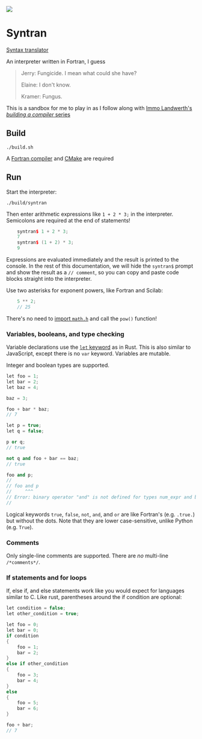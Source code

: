 
![](https://github.com/JeffIrwin/syntran/workflows/CI/badge.svg)

# Syntran

[Syntax translator](https://www.practo.com/medicine-info/syntran-100-mg-capsule-18930)

An interpreter written in Fortran, I guess

> Jerry: Fungicide. I mean what could she have?
>
> Elaine: I don't know.
>
> Kramer: Fungus.

This is a sandbox for me to play in as I follow along with [Immo Landwerth's _building a compiler_ series](https://www.youtube.com/playlist?list=PLRAdsfhKI4OWNOSfS7EUu5GRAVmze1t2y)

## Build

    ./build.sh

A [Fortran compiler](https://fortran-lang.org/en/compilers/) and [CMake](https://cmake.org/download/) are required

## Run

Start the interpreter:

    ./build/syntran

Then enter arithmetic expressions like `1 + 2 * 3;` in the interpreter.  Semicolons are required at the end of statements!

<!-- cpp is the closest match I can find for markdown syntax highlighting -->

```cpp
    syntran$ 1 + 2 * 3;
    7
    syntran$ (1 + 2) * 3;
    9
```

Expressions are evaluated immediately and the result is printed to the console.  In the rest of this documentation, we will hide the `syntran$` prompt and show the result as a `// comment`, so you can copy and paste code blocks straight into the interpreter.

Use two asterisks for exponent powers, like Fortran and Scilab:

```cpp
    5 ** 2;
    // 25
```

There's no need to [import `math.h`](https://en.cppreference.com/w/c/numeric/math/pow) and call the `pow()` function!

### Variables, booleans, and type checking

Variable declarations use the [`let` keyword](https://doc.rust-lang.org/std/keyword.let.html) as in Rust.  This is also similar to JavaScript, except there is no `var` keyword.  Variables are mutable.

Integer and boolean types are supported.

```cpp
let foo = 1;
let bar = 2;
let baz = 4;

baz = 3;

foo + bar * baz;
// 7

let p = true;
let q = false;

p or q;
// true

not q and foo + bar == baz;
// true

foo and p;
//
// foo and p
//     ^^^
// Error: binary operator "and" is not defined for types num_expr and bool_expr
// 

```

Logical keywords `true`, `false`, `not`, `and`, and `or` are like Fortran's (e.g. `.true.`) but without the dots.  Note that they are lower case-sensitive, unlike Python (e.g. `True`).

### Comments

Only single-line comments are supported.  There are _no_ multi-line `/*comments*/`.

### If statements and for loops

If, else if, and else statements work like you would expect for languages similar to C.  Like rust, parentheses around the if condition are optional:

```cpp
let condition = false;
let other_condition = true;

let foo = 0;
let bar = 0;
if condition
{
    foo = 1;
    bar = 2;
}
else if other_condition
{
    foo = 3;
    bar = 4;
}
else
{
    foo = 5;
    bar = 6;
}

foo + bar;
// 7
```
